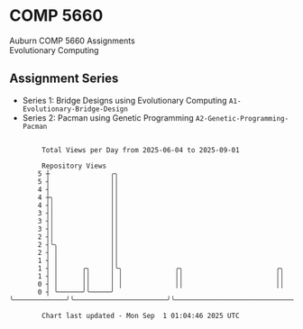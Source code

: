 # COMP 5660
Auburn COMP 5660 Assignments  
Evolutionary Computing

## Assignment Series
- Series 1: Bridge Designs using Evolutionary Computing `A1-Evolutionary-Bridge-Design`
- Series 2: Pacman using Genetic Programming `A2-Genetic-Programming-Pacman`

```

        Total Views per Day from 2025-06-04 to 2025-09-01

        Repository Views
       5 ┼               ╭╮
       5 ┤               ││
       4 ┤               ││
       4 ┼╮              ││
       4 ┤│              ││
       3 ┤│              ││
       3 ┤│              ││
       3 ┤│              ││
       2 ┤│              ││
       2 ┤╰╮             ││
       2 ┤ │             ││
       1 ┤ │             ││
       1 ┤ │      ╭╮     │╰╮             ╭╮                       ╭╮
       1 ┤ │      ││     │ │             ││                       ││
       0 ┤ │      ││     │ │             ││                       ││
       0 ┤ ╰──────╯╰─────╯ ╰─────────────╯╰───────────────────────╯╰───────────────────────────────

        Chart last updated - Mon Sep  1 01:04:46 2025 UTC
        
```

